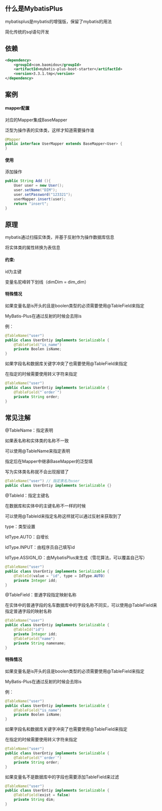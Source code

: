 ## 什么是MybatisPlus

mybatisplus是mybatis的增强版，保留了mybatis的用法

简化传统的sql语句开发

## 依赖

``` xml
<dependency>
    <groupId>com.baomidou</groupId>
    <artifactId>mybatis-plus-boot-starter</artifactId>
    <version>3.3.1.tmp</version>
</dependency>
```

## 案例

#### mapper配置

对应的Mapper集成BaseMapper

泛型为操作表的实体类，这样才知道需要操作谁

``` java
@Mapper
public interface UserMapper extends BaseMapper<User> {
}
```

#### 使用

添加操作

``` java
public String Add (){
    User user = new User();
    user.setName("DIM");
    user.setPassword("123321");
    userMapper.insert(user);
    return "insert";
}
```

## 原理

mybatis通过扫描实体类，并基于反射作为操作数据库信息

将实体类的属性转换为表信息

#### 约束:

id为主键

变量名驼峰转下划线（dimDim = dim_dim）

#### 特殊情况

如果变量名是is开头的且是boolen类型的必须需要使用@TableField来指定

MyBatis-Plus在通过反射的时候会去除is

例：

``` java
@TableName("user")
public class UserEntiy implements Serializable {
    @TableField("is_name")
    private Boolen isName;
}
```

如果字段名和数据库关键字冲突了也需要使用@TableField来指定

在指定的时候需要使用转义字符来指定

``` java
@TableName("user")
public class UserEntiy implements Serializable {
    @TableField("`order`")
    private String order;
}
```

## 常见注解

@TableName：指定表明

如果表名称和实体类的名称不一致

可以使用@TableName来指定表明

指定后在Mapper中继承BaseMapper的泛型填

写为实体类名称就不会出现报错了

``` java
@TableName("user") // 指定表名为user
public class UserEntiy implements Serializable {}
```

@TableId：指定主键名

在数据库和实体中的主键名称不一样的时候

可以使用@TableId来指定名称这样就可以通过反射来获取到了

type：类型设置

IdType.AUTO：自增长

IdType.INPUT：由程序员自己填写id

IdType.ASSIGN_ID：由MybatisPlus来生成（雪花算法，可以覆盖自己写）

``` java
@TableName("user")
public class UserEntiy implements Serializable {
    @TableId(value = "id", type = IdType.AUTO)
    private Integer idd;
}
```

@TableField：普通字段指定映射名称

在实体中的普通字段的名车数据库中的字段名称不同实，可以使用@TableField来指定普通字段的映射名称

``` java 
@TableName("user")
public class UserEntiy implements Serializable {
    @TableId("id")
    private Integer idd;
    @TableField("name")
    private String namename;
}
```

#### 特殊情况

如果变量名是is开头的且是boolen类型的必须需要使用@TableField来指定

MyBatis-Plus在通过反射的时候会去除is

例：

``` java
@TableName("user")
public class UserEntiy implements Serializable {
    @TableField("is_name")
    private Boolen isName;
}
```

如果字段名和数据库关键字冲突了也需要使用@TableField来指定

在指定的时候需要使用转义字符来指定

``` java
@TableName("user")
public class UserEntiy implements Serializable {
    @TableField("`order`")
    private String order;
}
```

如果变量名不是数据库中的字段也需要添加TableField来过滤

``` java
@TableName("user")
public class UserEntiy implements Serializable {
    @TableField(exist = false)
    private String dim;
}
```
